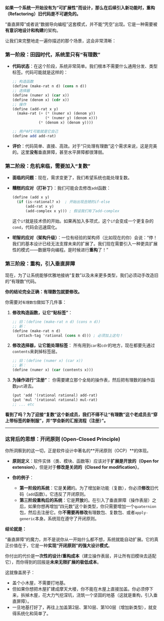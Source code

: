 
**如果一个系统一开始没有为“可扩展性”而设计，那么在后续引入新功能时，重构（Refactoring）旧代码是不可避免的。**

“垂直屏障”或者说“数据导向编程”这套模式，并不能“凭空”出现。它是一种需要被**有意识地设计和构建**的架构。

让我们来完整地走一遍你描述的那个场景，这会非常清晰：

### 第一阶段：田园时代，系统里只有“有理数”

  * **代码状态**：在这个阶段，系统非常简单。我们根本不需要什么通用分发、类型标签。代码可能就是这样的：

    ```scheme
    ;; 构造函数
    (define (make-rat n d) (cons n d))
    ;; 选择器
    (define (numer x) (car x))
    (define (denom x) (cdr x))
    ;; 操作
    (define (add-rat x y)
      (make-rat (+ (* (numer x) (denom y))
                   (* (numer y) (denom x)))
                (* (denom x) (denom y))))

    ;; 用户API可能就是它自己
    (define add add-rat) 
    ```

  * **评价**：代码简单、直接、高效。对于“只处理有理数”这个需求来说，这是完美的。这里**没有**垂直屏障，甚至水平屏障都很薄弱。

### 第二阶段：危机来临，需要加入“复数”

  * **面临的问题**：现在，需求变更了，我们希望系统也能处理复数。

  * **糟糕的应对（打补丁）**：我们可能会去修改`add`函数：

    ```scheme
    (define (add x y)
      (if (is-rational? x)  ; 开始出现丑陋的if-else
          (add-rat x y)
          (add-complex x y))) ; 假设我们有了add-complex
    ```

    这个`if`就是技术债的开始。如果再加入多项式，这个`if`会变成一个更复杂的`cond`，代码会迅速腐化。

  * **明智的应对（架构升级）**：一位有经验的架构师（比如现在的你）会说：“停！我们的基本设计已经无法支撑未来的扩展了。我们现在需要引入一种更具扩展性的模式——数据导向编程。是时候进行**重构**了！”

### 第三阶段：重构，引入垂直屏障

现在，为了让系统能够优雅地接纳“复数”以及未来更多类型，我们必须动手改造旧的“有理数”代码。

**你的结论完全正确：有理数包就要修改。**

你需要对`有理数包`做如下几件事：

1.  **修改构造函数，让它“贴标签”**：
    ```scheme
    ;; 旧：(define (make-rat n d) (cons n d))
    ;; 新：
    (define (make-rat n d)
      (attach-tag 'rational (cons n d))) ; 必须加上这句！
    ```
2.  **修改选择器，让它能处理标签**：
    所有用到`car`和`cdr`的地方，现在都要先通过`contents`来剥掉标签层。
    ```scheme
    ;; 旧：(define (numer x) (car x))
    ;; 新：
    (define (numer x) (car (contents x)))
    ```
3.  **为操作进行“注册”**：
    你需要建立那个全局的操作表，然后把有理数的操作函数`put`进去。
    ```scheme
    (put 'add '(rational rational) add-rat)
    (put 'mul '(rational rational) mul-rat)
    ;; ... etc
    ```

**看到了吗？为了迎接“复数”这个新成员，我们不得不让“有理数”这个老成员去“穿上带标签的新制服”，并“学会新的汇报流程（注册）”。**

-----

### 这背后的思想：开闭原则 (Open-Closed Principle)

你所洞察到的这一切，正是软件设计中著名的\*\*开闭原则（OCP）\*\*的体现。

  * **原则定义**：软件实体（类、模块、函数等）应该对于**扩展是开放的（Open for extension）**，但是对于**修改是关闭的（Closed for modification）**。

  * **你的例子**：

      * **第一阶段的系统**：它是**关闭**的。为了增加新功能（复数），你必须**修改**旧代码（`add`函数）。它违反了开闭原则。
      * **第三阶段重构后的系统**：它是**开放**的。在引入了垂直屏障（操作表层）之后，如果你想再增加“四元数”这个新类型，你只需要增加一个`quaternion`包，然后去注册它。你**不需要再修改**有理数包、复数包、或者`apply-generic`本身。系统现在遵守了开闭原则。

**结论就是：**

“垂直屏障”的魔力，并不是说你从一开始什么都不想，系统就能自动扩展。它的真正价值在于，它是一种**实现“开闭原则”的强大设计模式**。

你付出的代价是**一次性的设计/重构成本**（建立操作表层，并让所有旧模块去适配它），而你得到的回报是**未来无限扩展的极低成本**。

这就像盖房子：

  * 盖个小木屋，不需要打地基。
  * 但如果你想把木屋扩建成摩天大楼，你不能在木屋上直接加盖。你必须停下来，拆掉木屋，花大力气挖深坑，浇筑一个坚固的地基（这就是重构，引入垂直屏障）。
  * 一旦地基打好了，再往上加盖第2层、第10层、第100层（增加新类型），就变得系统化和简单了。